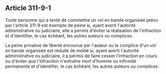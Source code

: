 Article 311-9-1
----
Toute personne qui a tenté de commettre un vol en bande organisée prévu par
l'article 311-9 est exempte de peine si, ayant averti l'autorité administrative
ou judiciaire, elle a permis d'éviter la réalisation de l'infraction et
d'identifier, le cas échéant, les autres auteurs ou complices.

La peine privative de liberté encourue par l'auteur ou le complice d'un vol en
bande organisée est réduite de moitié si, ayant averti l'autorité administrative
ou judiciaire, il a permis de faire cesser l'infraction en cours ou d'éviter que
l'infraction n'entraîne mort d'homme ou infirmité permanente et d'identifier, le
cas échéant, les autres auteurs ou complices.
